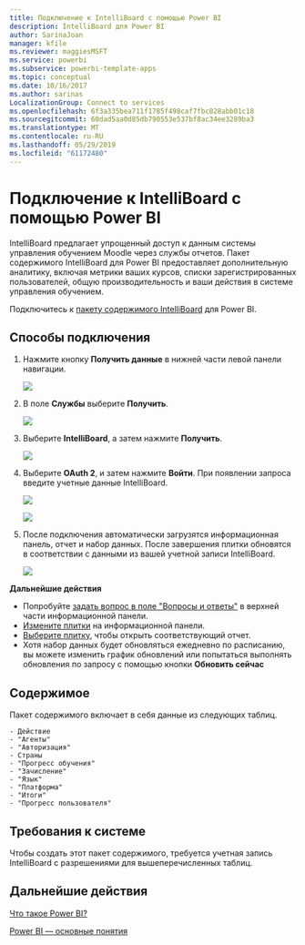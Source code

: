 ```yaml
---
title: Подключение к IntelliBoard с помощью Power BI
description: IntelliBoard для Power BI
author: SarinaJoan
manager: kfile
ms.reviewer: maggiesMSFT
ms.service: powerbi
ms.subservice: powerbi-template-apps
ms.topic: conceptual
ms.date: 10/16/2017
ms.author: sarinas
LocalizationGroup: Connect to services
ms.openlocfilehash: 6f3a335bea711f1785f498caf7fbc828abb01c18
ms.sourcegitcommit: 60dad5aa0d85db790553e537bf8ac34ee3289ba3
ms.translationtype: MT
ms.contentlocale: ru-RU
ms.lasthandoff: 05/29/2019
ms.locfileid: "61172480"
---
```

# <a name="connect-to-intelliboard-with-power-bi"></a>Подключение к IntelliBoard с помощью Power BI
IntelliBoard предлагает упрощенный доступ к данным системы управления обучением Moodle через службы отчетов. Пакет содержимого IntelliBoard для Power BI предоставляет дополнительную аналитику, включая метрики ваших курсов, списки зарегистрированных пользователей, общую производительность и ваши действия в системе управления обучением.

Подключитесь к [пакету содержимого IntelliBoard](https://app.powerbi.com/getdata/services/intelliboard) для Power BI.

## <a name="how-to-connect"></a>Способы подключения
1. Нажмите кнопку **Получить данные** в нижней части левой панели навигации.  
   
    ![](media/service-connect-to-intelliboard/getdata.png)
2. В поле **Службы** выберите **Получить**.  
   
    ![](media/service-connect-to-intelliboard/services.png)
3. Выберите **IntelliBoard**, а затем нажмите **Получить**.  
   
    ![](media/service-connect-to-intelliboard/intelliboard.png)
4. Выберите **OAuth 2**, и затем нажмите **Войти**. При появлении запроса введите учетные данные IntelliBoard.
   
    ![](media/service-connect-to-intelliboard/creds.png)
   
    ![](media/service-connect-to-intelliboard/creds2.png)
5. После подключения автоматически загрузятся информационная панель, отчет и набор данных. После завершения плитки обновятся в соответствии с данными из вашей учетной записи IntelliBoard.
   
    ![](media/service-connect-to-intelliboard/dashboard.png)

**Дальнейшие действия**

* Попробуйте [задать вопрос в поле "Вопросы и ответы"](consumer/end-user-q-and-a.md) в верхней части информационной панели.
* [Измените плитки](service-dashboard-edit-tile.md) на информационной панели.
* [Выберите плитку](consumer/end-user-tiles.md), чтобы открыть соответствующий отчет.
* Хотя набор данных будет обновляться ежедневно по расписанию, вы можете изменить график обновлений или попытаться выполнять обновления по запросу с помощью кнопки **Обновить сейчас**

## <a name="whats-included"></a>Содержимое
Пакет содержимого включает в себя данные из следующих таблиц.  

    - Действие  
    - "Агенты"  
    - "Авторизация"  
    - Страны  
    - "Прогресс обучения"  
    - "Зачисление"
    - "Язык"  
    - "Платформа"  
    - "Итоги"  
    - "Прогресс пользователя"    

## <a name="system-requirements"></a>Требования к системе
Чтобы создать этот пакет содержимого, требуется учетная запись IntelliBoard с разрешениями для вышеперечисленных таблиц.

## <a name="next-steps"></a>Дальнейшие действия
[Что такое Power BI?](power-bi-overview.md)

[Power BI — основные понятия](consumer/end-user-basic-concepts.md)

